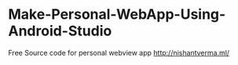 # Make-Personal-WebApp-Using-Android-Studio
Free Source code for personal webview app http://nishantverma.ml/
